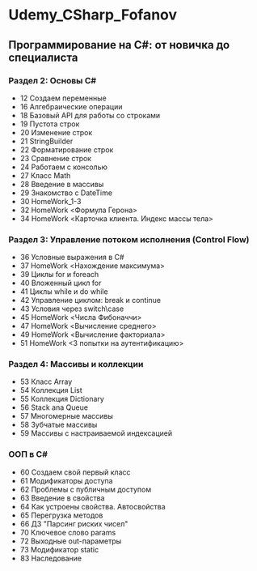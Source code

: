 # Udemy_CSharp_Fofanov
## Программирование на С#: от новичка до специалиста ##
### Раздел 2: Основы С# ###
* 12 Создаем переменные
* 16 Алгебраические операции
* 18 Базовый API для работы со строками
* 19 Пустота строк
* 20 Изменение строк
* 21 StringBuilder
* 22 Форматирование строк
* 23 Сравнение строк
* 24 Работаем с консолью
* 27 Класс Math
* 28 Введение в массивы
* 29 Знакомство с DateTime
* 30 HomeWork_1-3
* 32 HomeWork <Формула Герона>
* 34 HomeWork <Карточка клиента. Индекс массы тела>
### Раздел 3: Управление потоком исполнения (Control Flow) ###
* 36 Условные выражения в C#
* 37 HomeWork <Нахождение максимума>
* 39 Циклы for и foreach
* 40 Вложенный цикл for
* 41 Циклы while и do while
* 42 Управление циклом: break и continue
* 43 Условия через switch\case
* 45 HomeWork <Числа Фибоначчи>
* 47 HomeWork <Вычисление среднего>
* 49 HomeWork <Вычисление факториала>
* 51 HomeWork <3 попытки на аутентификацию>
### Раздел 4: Массивы и коллекции ###
* 53 Класс Array
* 54 Коллекция List
* 55 Коллекция Dictionary
* 56 Stack ana Queue
* 57 Многомерные массивы
* 58 Зубчатые массивы
* 59 Массивы с настраиваемой индексацией
### ООП в C# ###
* 60 Создаем свой первый класс
* 61 Модификаторы доступа
* 62 Проблемы с публичным доступом
* 63 Введение в свойства
* 64 Как устроены свойства. Автосвойства
* 65 Перегрузка методов
* 66 ДЗ "Парсинг риских чисел"
* 70 Ключевое слово params
* 72 Выходные out-параметры
* 73 Модификатор static
* 83 Наследование